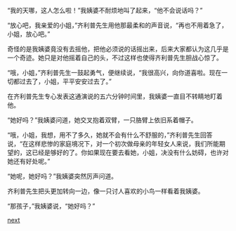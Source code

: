 
“我的天哪，这人怎么啦！”我姨婆不耐烦地叫了起来，“他不会说话吗？”

“放心吧，我亲爱的小姐，”齐利普先生用他那最柔和的声音说，“再也不用着急了，小姐，放心吧。”

奇怪的是我姨婆竟没有去摇他，把他必须说的话摇出来，后来大家都认为这几乎是一个奇迹。她只是对他摇着自己的头，不过这样也使得齐利普先生胆战心惊了。

“哦，小姐，”齐利普先生一鼓起勇气，便继续说，“我很高兴，向你道喜啦。现在一切都过去了，小姐，平平安安过去了。”

在齐利普先生专心发表这通演说的五六分钟时间里，我姨婆一直目不转睛地盯着他。

“她好吗？”我姨婆问道，她交叉抱着双臂，一只胳臂上依旧系着帽子。

“哦，小姐，我想，用不了多久，她就不会有什么不舒服的，”齐利普先生回答说，“在这样悲惨的家庭境况下，对一个初次做母亲的年轻女人来说，我们所能期望的，这已经是够好的了。你如果现在要去看她，小姐，决没有什么妨碍，也许对她还有好处呢。”

“她呢，她好吗？”我姨婆突然厉声问道。

齐利普先生把头更加转向一边，像一只讨人喜欢的小鸟一样看着我姨婆。

“那孩子，”我姨婆说，“她好吗？”

[next](page22)